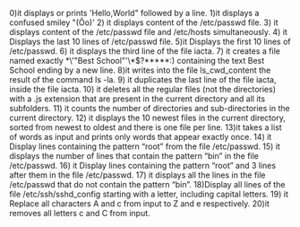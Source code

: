 0)it displays or prints 'Hello,World" followed by a line.
1)it displays a confused smiley "(Ôo)'
2) it displays content of the /etc/passwd file.
3) it displays content of the /etc/passwd file and /etc/hosts simultaneously.
4) it Displays the last 10 lines of /etc/passwd file.
5)it Displays the first 10 lines of /etc/passwd.
6) it displays the third line of the file iacta.
7) it  creates a file named exactly \*\\'"Best School"\'\\*$\?\*\*\*\*\*:) containing the text Best School ending by a new line.
8)it writes into the file ls_cwd_content the result of the command ls -la.
9) it  duplicates the last line of the file iacta, inside the file iacta.
10) it deletes all the regular files (not the directories) with a .js extension that are present in the current directory and all its subfolders.
11) it  counts the number of directories and sub-directories in the current directory.
12) it  displays the 10 newest files in the current directory, sorted from newest to oldest and there is one file per line.
13)it takes a list of words as input and prints only words that appear exactly once.
14) it Display lines containing the pattern “root” from the file /etc/passwd.
15) it displays the number of lines that contain the pattern “bin” in the file /etc/passwd.
16) it Display lines containing the pattern “root” and 3 lines after them in the file /etc/passwd.
17) it displays all the lines in the file /etc/passwd that do not contain the pattern “bin”.
18)Display all lines of the file /etc/ssh/sshd_config starting with a letter, including capital letters.
19) it Replace all characters A and c from input to Z and e respectively.
20)it  removes all letters c and C from input.

